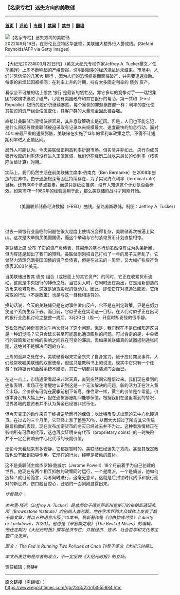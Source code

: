 ### 【名家专栏】迷失方向的美联储

---

#### [首页](../../../..?n13955984) &nbsp;|&nbsp; [评论](../../../../../epoch-comment?n13955984) &nbsp;|&nbsp; [专题](../../../../../epoch-special?n13955984) &nbsp;|&nbsp; [禁闻](../../../../../epoch-news?n13955984) &nbsp;|&nbsp; [禁书](../../../../../books?n13955984) &nbsp;|&nbsp; [翻墙](https://github.com/gfw-breaker/nogfw/blob/master/README.md?n13955984)


<div><img alt="【名家专栏】迷失方向的美联储" class="attachment-djy_600_400 size-djy_600_400 wp-post-image" src="https://i.epochtimes.com/assets/uploads/2023/03/id13955995-GettyImages-1243370007_web-700x420-600x400.jpg"/>
<div class="caption">
 2022年9月19日，在哥伦比亚特区华盛顿，美联储大楼外行人警戒线。(Stefani Reynolds/AFP via Getty Images)
</div></div><hr/><div class="post_content" id="artbody" itemprop="articleBody">
 <!-- article content begin -->
 <p>
  【大纪元2023年03月22日讯】（英文大纪元专栏作家Jeffrey A. Tucker撰文／任季编译）上周不断响起的严峻警报，说明封锁期的经济混乱远未结束。市场中，人们非常信任的几家大
  <ok href="https://www.epochtimes.com/gb/tag/%E9%93%B6%E8%A1%8C.html">
   银行
  </ok>
  ，因为人们的恐慌挤提而面临破产，并需要迅速救助。每家的麻烦起因都相同：在利率上升的时期，持有太多固定利率的
  <ok href="https://www.epochtimes.com/gb/tag/%E5%80%BA%E5%8A%A1.html">
   债务
  </ok>
  资产。
 </p>
 <p>
  看似坚不可摧的瑞士信贷
  <ok href="https://www.epochtimes.com/gb/tag/%E9%93%B6%E8%A1%8C.html">
   银行
  </ok>
  是最新的牺牲品，靠它多年的竞争对手——瑞银集团的收购才逃脱了破产。尽管有美国政府和其它银行的帮助，第一共和（First Republic）银行的股价仍继续暴跌。每个案例的罪魁祸首都一样：利率的变化使其投资的资产组合估值变化，其客户群的大量现金因此被吞噬。
 </p>
 <p>
  直接让美联储当背锅侠很容易，其升息政策确实是近因。但是，人们也不能忘记，是什么原因导致美联储被迫采取有记录以来规模最大、速度最快的加息行动。面对40年来最严重的通货膨胀，美联储在实施了13年的零利率政策之后，不得不让短期利率进入正值区间。
 </p>
 <p>
  局外人可能认为，今天美联储正用高利率折磨市场。但实情并非如此，央行向成员银行收取的利率还没有进入正值区域，我们仍在经历二战以来最长的负利率（按实际价值计算）时期。
 </p>
 <p>
  实际上，我们仍然生活在前美联储主席本‧伯南克（Ben Bernanke）在2008年创造的世界中。由于通胀根深蒂固且持续存在，为了实现终点利率（terminal rate）目标，还有300个基点要走。而这只是纸面推演，没有人知道这个计划是否会奏效。如果1978—1980年的经验适用于此，那么美联储的战斗才刚刚开始。
 </p>
 <figure aria-describedby="caption-attachment-13955988" class="wp-caption aligncenter" id="attachment_13955988" style="width: 601px">
  <ok href="https://i.epochtimes.com/assets/uploads/2023/03/id13955988-1-JAT-2023.03.20-1200x983.png" target="_blank">
   <img alt="" class="wp-image-13955988" src="https://i.epochtimes.com/assets/uploads/2023/03/id13955988-1-JAT-2023.03.20-1200x983-450x369.png"/>
  </ok>
  <br/><figcaption class="wp-caption-text" id="caption-attachment-13955988">
   <br/>
   （美国联邦储备经济数据（FRED）曲线，圣路易斯联储。制图：Jeffrey A. Tucker）
  </figcaption><br/>
 </figure><br/>
 <p>
  过去一周银行业面临的问题在很大程度上使情况变得复杂，美联储再次被逼上梁山。这次是大举购买美国国债，而这个举动与它的紧缩货币计划直接相悖。
 </p>
 <p>
  美联储上周
  <ok href="https://www.federalreserve.gov/releases/h41/20230316/">
   公布
  </ok>
  了它的资产负债表，其揭示的基本行动虽然没有成为头条新闻，但内容还是超出了我们的预料。美联储刚刚把自己打扫了一年的房子又弄乱了。它曾努力清理充满美国国债的资产负债表，但是在过去的一周里，又大幅扩张资产负债表3000亿美元。
 </p>
 <p>
  当美联储出售其
  <ok href="https://www.epochtimes.com/gb/tag/%E5%80%BA%E5%8A%A1.html">
   债务
  </ok>
  组合（或账面上的其它资产）的同时，它正在收紧货币流动。这就是中央银行的神奇之处，当它买入时，它同时还在卖出，它是用新创造的货币来收紧货币。这就是通货膨胀的驱动力。因此，即使它在对抗通货膨胀，它所采取的行动（不是政策）也是与这一目标相违背的。
 </p>
 <p>
  换句话说，今天的美联储只是在对事件做出反应，它不是在制定政策，只是在努力使这个系统生存下去。而目前，它似乎正在实现这一目标。在人们对似乎正在出现的银行业危机讨论之整整一周后，3月20日（周一）开盘时却奇怪的很平静。
 </p>
 <p>
  宽松货币的神奇灵药似乎再次修补了这个问题。但是，我们现在不是已经知道这只是一种幻觉吗？它只会延长甚至可能恶化通货膨胀的问题。可以肯定的是，中央银行的政策和对价格的影响之间存在可变的滞后。但如果美联储真的试图遏制通胀问题，这绝对不是解决问题的方法。
 </p>
 <p>
  上周的诡异之处在于，美联储看起来完全丧失了自身定力，疲于应付突发事件。人们经常吹嘘美联储的双重使命，但这只是教科书上的说法。现实中它只有一个任务：保持银行和金融系统不崩溃，其它一切都只是装点门面而已。
 </p>
 <p>
  在这一点上，市场通常看起来非常天真，直到突然间它醒悟过来。我们现在看到的迹象表明，市场正在清醒地认识到这是一个无法解决的问题，新的活力正在注入黄金市场，金价很有可能在夏季前创下新高。像往常一样，黄金的价值是个常量，价值本身没有大幅上升，但在通货膨胀期间能够保值。根据我们在这里看到的情况，世界各地的投资者并不认为黄金已经被非货币化。
 </p>
 <p>
  但今天真正的动作来自于终极逆势而行的保值：以比特币形式出现的去中心化硬通货。在过去的三个月里，它已经上涨了整整70%，从而大大超过了所有其它传统股票指数的表现，现在宣布加密货币的冬天已经过去并不为过。这种看涨情绪正在影响所有可靠的代币，这也再次证明专有代币（proprietary coins）的一时失陷并不一定会影响去中心化代币的长期价值。
 </p>
 <p>
  无论今天看起来有多安静，它都是暂时的。美联储已经迷失了方向。甚至其既定政策也没有起到指导作用。它现在的行为，纯粹是被动的应付。
 </p>
 <p>
  这不是美联储主席杰罗姆‧鲍威尔（Jerome Powell）18个月前着手为自己创建的世界。他现在有两个相互抵触的政策同时运行，一个是鹰派，一个是鸽派，他如何选择？就目前而言，两者同时进行，这毫无意义。这就是后封锁时代货币和银行面对的新世界。伤口触目惊心，丑陋的一面刚刚显露出来。
 </p>
 <p>
  <em>
   作者简介：
   <br/>
  </em>
  <br/>
  <em>
   杰弗里‧塔克（Jeffrey A. Tucker）是总部位于德克萨斯州奥斯汀的布朗斯通研究所（Brownstone Institute）的创始人兼总裁。他在学术界和大众媒体上发表了数千篇文章，并以五种语言出版了10本书，最新著作是《自由抑或封锁》（Liberty or Lockdown，2020）。他也是《米塞斯之最》（The Best of Mises）的编辑。他还定期为《大纪元时报》撰写经济专栏，并就经济、技术、社会哲学和文化等主题广泛发声。
  </em>
 </p>
 <p>
  <em>
   原文：
   <ok href="http://The%20Fed%20Is%20Running%20Two%20Policies%20at%20Once">
    The Fed Is Running Two Policies at Once
   </ok>
   刊登于英文《大纪元时报》。
  </em>
 </p>
 <p>
  <em>
   本文所表达的是作者的观点，不一定反映《大纪元时报》的立场。
  </em>
 </p>
 <p>
  责任编辑：高静#
 </p>
 <!-- article content end -->
 <div id="below_article_ad">
 </div>
</div>


---

原文链接（需翻墙）：https://www.epochtimes.com/gb/23/3/22/n13955984.htm